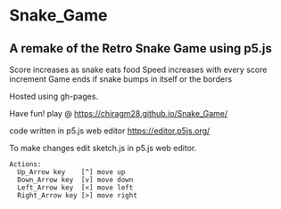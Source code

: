 # Snake_Game
## A remake of the Retro Snake Game using p5.js
  Score increases as snake eats food
  Speed increases with every score increment
  Game ends if snake bumps in itself or the borders

Hosted using gh-pages.

Have fun!
play @ https://chiragm28.github.io/Snake_Game/

code written in p5.js web editor https://editor.p5js.org/

To make changes edit sketch.js in p5.js web editor.

```
Actions:
  Up_Arrow key    [^] move up
  Down_Arrow key  [v] move down
  Left_Arrow key  [<] move left
  Right_Arrow key [>] move right
 ```

